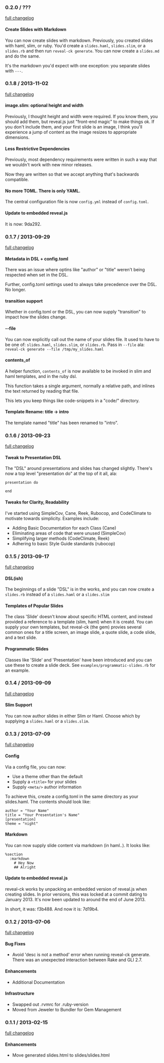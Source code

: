 ### 0.2.0 / ???

[full changelog](https://github.com/jedcn/reveal-ck/compare/v0.1.8...next-release)

#### Create Slides with Markdown

You can now create slides with markdown. Previously, you created
slides with haml, slim, or ruby. You'd create a `slides.haml`,
`slides.slim`, or a `slides.rb` and then run `reveal-ck generate`. You
can now create a `slides.md` and do the same.

It's the markdown you'd expect with one exception: you separate slides
with `---`.

### 0.1.8 / 2013-11-02

[full changelog](https://github.com/jedcn/reveal-ck/compare/v0.1.7...v0.1.8)

#### image.slim: optional height and width

Previously, I thought height and width were required. If you know
them, you should add them, but reveal.js just "front-end magic" to
make things ok. If you don't include them, and your first slide is an
image, I think you'll experience a jump of content as the image
resizes to appropriate dimensions.

#### Less Restrictive Dependencies

Previously, most dependency requirements were written in such a way
that we wouldn't work with new minor releases.

Now they are written so that we accept anything that's backwards
compatible.

#### No more TOML. There is only YAML.

The central configuration file is now `config.yml` instead of
`config.toml`.

#### Update to embedded reveal.js

It is now: 9da292.

### 0.1.7 / 2013-09-29
[full changelog](https://github.com/jedcn/reveal-ck/compare/v0.1.6...v0.1.7)

#### Metadata in DSL + config.toml

There was an issue where optins like "author" or "title" weren't being
respected when set in the DSL.

Further, config.toml settings used to always take precedence over the
DSL. No longer.

#### transition support

Whether in config.toml or the DSL, you can now supply "transition" to
impact how the slides change.

#### --file

You can now explicitly call out the name of your slides file. It used
to have to be one of: `slides.haml`, `slides.slim`, or
`slides.rb`. Pass in `--file` ala: `reveal-ck generate --file
/tmp/my_slides.haml`

#### contents_of

A helper function, `contents_of` is now available to be invoked in
slim and haml templates, and in the ruby dsl.

This function takes a single argument, normally a relative path, and
inlines the text returned by reading that file.

This lets you keep things like code-snippets in a "code/" directory.

#### Template Rename: title -> intro

The template named "title" has been renamed to "intro".

### 0.1.6 / 2013-09-23
[full changelog](https://github.com/jedcn/reveal-ck/compare/v0.1.5...v0.1.6)

#### Tweak to Presentation DSL

The "DSL" around presentations and slides has changed
slightly. There's now a top level "presentation do" at the top of it
all, ala:

```
presentation do

end
```

#### Tweaks for Clarity, Readability

I've started using SimpleCov, Cane, Reek, Rubocop, and CodeClimate to
motivate towards simplicity. Examples include:

* Adding Basic Documentation for each Class (Cane)
* Eliminating areas of code that were unused (SimpleCov)
* Simplifying larger methods (CodeClimate, Reek)
* Adhering to basic Style Guide standards (rubocop)

### 0.1.5 / 2013-09-17
[full changelog](https://github.com/jedcn/reveal-ck/compare/v0.1.4...v0.1.5)

#### DSL(ish)

The beginnings of a slide "DSL" is in the works, and you can now
create a `slides.rb` instead of a `slides.haml` or a `slides.slim`

#### Templates of Popular Slides

The class 'Slide' doesn't know about specific HTML content, and
instead provided a reference to a template (slim, haml) when it is
creatd. You can supply your own templates, but reveal-ck (the gem)
provies several common ones for a title screen, an image slide, a
quote slide, a code slide, and a text slide.

#### Programmatic Slides

Classes like 'Slide' and 'Presentation' have been introduced and you
can use these to create a slide deck. See
`examples/programmatic-slides.rb` for an example.

### 0.1.4 / 2013-09-09
[full changelog](https://github.com/jedcn/reveal-ck/compare/v0.1.3...v0.1.4)

#### Slim Support

You can now author slides in either Slim or Haml. Choose which by
supplying a `slides.haml` or a `slides.slim`.

### 0.1.3 / 2013-07-09
[full changelog](https://github.com/jedcn/reveal-ck/compare/v0.1.2...v0.1.3)

#### Config

Via a config file, you can now:

* Use a theme other than the default
* Supply a `<title>` for your slides
* Supply `<meta/>` author information

To achieve this, create a config.toml in the same directory as your
slides.haml. The contents should look like:

```
author = "Your Name"
title = "Your Presentation's Name"
[presentation]
theme = "night"
```

#### Markdown

You can now supply slide content via markdown (in haml..). It looks
like:

```haml
%section
  :markdown
    # Hey Now
    ## Alright
```

#### Update to embedded reveal.js

reveal-ck works by unpacking an embedded version of reveal.js when
creating slides. In prior versions, this was locked at a commit dating
to January 2013. It's now been updated to around the end of June 2013.

In short, it was: f3b488. And now it is: 7d19b4.

### 0.1.2 / 2013-07-06
[full changelog](https://github.com/jedcn/reveal-ck/compare/v0.1.1...v0.1.2)

#### Bug Fixes

* Avoid 'desc is not a method' error when running reveal-ck generate.
  There was an unexpected interaction between Rake and GLI 2.7.

#### Enhancements

* Additional Documentation

#### Infrastructure

* Swapped out .rvmrc for .ruby-version
* Moved from Jeweler to Bundler for Gem Management

### 0.1.1 / 2013-02-15
[full changelog](https://github.com/jedcn/reveal-ck/compare/v0.1.0...v0.1.1)

#### Enhancements

* Move generated slides.html to slides/slides.html
